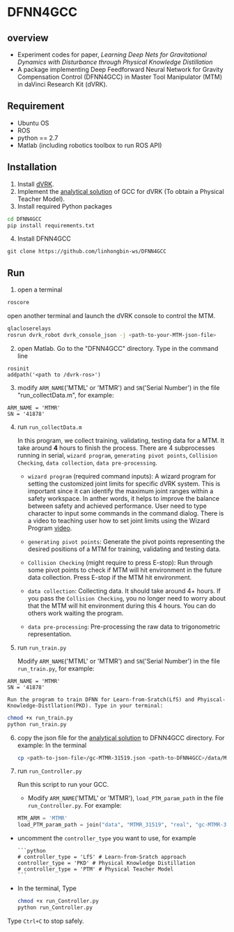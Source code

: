 # DFNN4GCC

## overview

* Experiment codes for paper, *Learning Deep Nets for Gravitational Dynamics with Disturbance through Physical Knowledge Distillation*
* A package implementing Deep Feedforward Neural Network for Gravity Compensation Control (DFNN4GCC) in Master Tool Manipulator (MTM) in daVinci Research Kit (dVRK).

## Requirement
* Ubuntu OS
* ROS
* python == 2.7
* Matlab (including robotics toolbox to run ROS API)

## Installation
1. Install [dVRK](https://github.com/jhu-cisst/cisst/wiki/Compiling-cisst-and-SAW-with-CMake#13-building-using-catkin-build-tools-for-ros).
2. Implement the [analytical solution](https://github.com/jhu-dvrk/dvrk-gravity-compensation) of GCC for dVRK (To obtain a Physical Teacher Model).
3. Install required Python packages
```bash
cd DFNN4GCC
pip install requirements.txt
```
4. Install DFNN4GCC
```
git clone https://github.com/linhongbin-ws/DFNN4GCC
```

## Run
1. open a terminal
  ```bash
  roscore
  ```
  open another terminal and launch the dVRK console to control the MTM.
  ```bash
  qlacloserelays
  rosrun dvrk_robot dvrk_console_json -j <path-to-your-MTM-json-file>
  ```
2. open Matlab. Go to the "DFNN4GCC" directory. Type in the command line
  ```
  rosinit
  addpath('<path to /dvrk-ros>')
  ```

3. modify `ARM_NAME`('MTML' or 'MTMR') and `SN`('Serial Number') in the file "run_collectData.m", for example:
  ```
  ARM_NAME = 'MTMR'
  SN = '41878'
  ```

4. run `run_collectData.m`

    In this program, we collect training, validating, testing data for a MTM. It take around **4** hours to finish the process. There are 4 subprocesses running in serial, `wizard program`, `generating pivot points`, `Collision Checking`, `data collection`, `data pre-processing`.

    * `wizard program` (required command inputs): A wizard program for setting the customized joint limits for specific dVRK system. This is important since it can identify the maximum joint ranges within a safety workspace. In anther words, it helps to improve the balance between safety and achieved performance. User need to type character to input some commands in the command dialog. There is a video to teaching user how to set joint limits using the Wizard Program [video](https://www.youtube.com/watch?v=O8KM-scxTk4).

    * `generating pivot points`: Generate the pivot points representing the desired positions of a MTM for training, validating and testing data.

    * `Collision Checking` (might require to press E-stop): Run through some pivot points to check if MTM will hit environment in the future data collection. Press E-stop if the MTM hit environment.

    * `data collection`: Collecting data. It should take around 4+ hours. If you pass the `Collision Checking`, you no longer need to worry about that the MTM will hit environment during this 4 hours. You can do others work waiting the program.

    * `data pre-processing`: Pre-processing the raw data to trigonometric representation.

5. run `run_train.py`

    Modify `ARM_NAME`('MTML' or 'MTMR') and `SN`('Serial Number') in the file `run_train.py`, for example:
  ```
  ARM_NAME = 'MTMR'
  SN = '41878'
  ```

    Run the program to train DFNN for Learn-from-Sratch(LfS) and Phyiscal-Knowledge-Distllation(PKD). Type in your terminal:
  ```bash
  chmod +x run_train.py
  python run_train.py
  ```

6. copy the json file for the [analytical solution](https://github.com/jhu-dvrk/dvrk-gravity-compensation) to DFNN4GCC directory. For example:
In the terminal

    ```bash
    cp <path-to-json-file>/gc-MTMR-31519.json <path-to-DFNN4GCC>/data/MTMR_31519/real)
    ```

7. run `run_Controller.py`

     Run this script to run your GCC.
     * Modify `ARM_NAME`('MTML' or 'MTMR'), `load_PTM_param_path` in the file `run_Controller.py`. For example:

    ```python
    MTM_ARM = 'MTMR'
    load_PTM_param_path = join("data", "MTMR_31519", "real", "gc-MTMR-31519.json")
    ```

  * uncomment the `controller_type` you want to use, for example

        ```python
        # controller_type = 'LfS' # Learn-from-Sratch approach
        controller_type = 'PKD' # Physical Knowledge Distillation
        # controller_type = 'PTM' # Physical Teacher Model
        ```

  *  In the terminal, Type

        ```bash
        chmod +x run_Controller.py
        python run_Controller.py
        ```

  Type `Ctrl+C` to stop safely.
